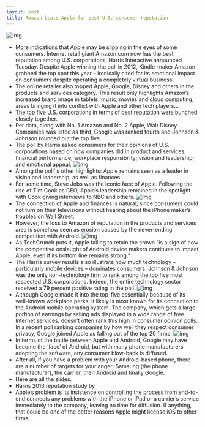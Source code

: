 ```yaml
---
layout: post
title: Amazon beats Apple for best U.S. consumer reputation
---
```

![img](http://media.idownloadblog.com/wp-content/uploads/2012/10/Amazon-smile-box-logo-001.jpg)
* More indications that Apple may be slipping in the eyes of some consumers. Internet retail giant Amazon.com now has the best reputation among U.S. corporations, Harris Interactive announced Tuesday. Despite Apple winning the poll in 2012, Kindle-maker Amazon grabbed the top spot this year – ironically cited for its emotional impact on consumers despite operating a completely virtual business.
* The online retailer also topped Apple, Google, Disney and others in the products and services category. This result only highlights Amazon’s increased brand image in tablets, music, movies and cloud computing, areas bringing it into conflict with Apple and other tech players…
* The top five U.S. corporations in terms of best reputation were bunched closely together.
* Per data, along with No. 1 Amazon and No. 2 Apple, Walt Disney Companies was listed as third, Google was ranked fourth and Johnson & Johnson rounded out the top five.
* The poll by Harris asked consumers for their opinions of U.S. corporations based on how companies did in product and services; financial performance; workplace responsibility; vision and leadership; and emotional appeal.
![img](http://media.idownloadblog.com/wp-content/uploads/2013/02/apple_rep_harris.png)
* Among the poll’ s other highlights: Apple remains seen as a leader in vision and leadership, as well as finances.
* For some time, Steve Jobs was the iconic face of Apple. Following the rise of Tim Cook as CEO, Apple’s leadership remained in the spotlight with Cook giving interviews to NBC and others.
![img](http://media.idownloadblog.com/wp-content/uploads/2013/02/Harris-survey-2013-reputation-of-companies-chart-001.jpg)
* The connection of Apple and finances is natural, since consumers could not turn on their televisions without hearing about the iPhone maker’s troubles on Wall Street.
* However, the loss to Amazon of reputation in the products and services area is somehow seen as erosion caused by the never-ending competition with Android.
![img](http://media.idownloadblog.com/wp-content/uploads/2013/02/Harris-survey-2013-reputation-of-companies-chart-002.jpg)
* As TechCrunch puts it, Apple failing to retain the crown “is a sign of how the competitive onslaught of Android device makers continues to impact Apple, even if its bottom line remains strong.”
* The Harris survey results also illustrate how much technology – particularly mobile devices – dominates consumers. Johnson & Johnson was the only non-technology firm to rank among the top five most respected U.S. corporations. Indeed, the entire technology sector received a 79 percent positive rating in the poll.
![img](http://media.idownloadblog.com/wp-content/uploads/2013/02/Harris-survey-2013-reputation-of-companies-chart-003.jpg)
* Although Google made it into the top-five essentially because of its well-known workplace perks, it likely is most known for its connection to the Android mobile operating system. The company, which gets a large portion of earnings by selling ads displayed in a wide range of free Internet services, doesn’t often rank this high in consumer opinion polls. In a recent poll ranking companies by how well they respect consumer privacy, Google joined Apple as falling out of the top 20 firms.
![img](http://media.idownloadblog.com/wp-content/uploads/2013/02/Harris-survey-2013-reputation-of-companies-chart-004.jpg)
* In terms of the battle between Apple and Android, Google may have become the ‘face’ of Android, but with many phone manufacturers adopting the software, any consumer blow-back is diffused.
* After all, if you have a problem with your Android-based phone, there are a number of targets for your anger: Samsung (the phone manufacturer), the carrier, then Android and finally Google.
* Here are all the slides.
* Harris 2013 reputation study by
* Apple’s problem is its insistence on controlling the process from end-to-end connects any problems with the iPhone or iPad or a carrier’s service immediately to the company, leaving no time for diffusion. If anything, that could be one of the better reasons Apple might license iOS to other firms.

